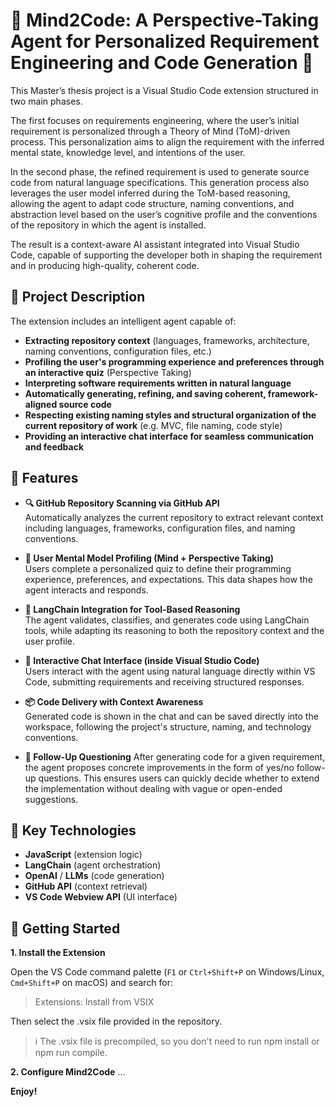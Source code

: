 # 🧠 **Mind2Code**: A Perspective-Taking Agent for Personalized Requirement Engineering and Code Generation 🔧

This Master’s thesis project is a Visual Studio Code extension structured in two main phases.

The first focuses on requirements engineering, where the user’s initial requirement is personalized through a Theory of Mind (ToM)-driven process. This personalization aims to align the requirement with the inferred mental state, knowledge level, and intentions of the user.

In the second phase, the refined requirement is used to generate source code from natural language specifications. This generation process also leverages the user model inferred during the ToM-based reasoning, allowing the agent to adapt code structure, naming conventions, and abstraction level based on the user’s cognitive profile and the conventions of the repository in which the agent is installed.

The result is a context-aware AI assistant integrated into Visual Studio Code, capable of supporting the developer both in shaping the requirement and in producing high-quality, coherent code.

## 🧠 Project Description

The extension includes an intelligent agent capable of:

- **Extracting repository context** (languages, frameworks, architecture, naming conventions, configuration files, etc.)
- **Profiling the user's programming experience and preferences through an interactive quiz** (Perspective Taking) 
- **Interpreting software requirements written in natural language**
- **Automatically generating, refining, and saving coherent, framework-aligned source code**
- **Respecting existing naming styles and structural organization of the current repository of work** (e.g. MVC, file naming, code style)
- **Providing an interactive chat interface for seamless communication and feedback**

## 🔧 Features

- **🔍 GitHub Repository Scanning via GitHub API**  
  Automatically analyzes the current repository to extract relevant context including languages, frameworks, configuration files, and naming conventions.

- **🧠 User Mental Model Profiling (Mind + Perspective Taking)**  
  Users complete a personalized quiz to define their programming experience, preferences, and expectations. This data shapes how the agent interacts and responds.

- **🧩 LangChain Integration for Tool-Based Reasoning**  
  The agent validates, classifies, and generates code using LangChain tools, while adapting its reasoning to both the repository context and the user profile.

- **💬 Interactive Chat Interface (inside Visual Studio Code)**  
  Users interact with the agent using natural language directly within VS Code, submitting requirements and receiving structured responses.

- **📦 Code Delivery with Context Awareness**  
  Generated code is shown in the chat and can be saved directly into the workspace, following the project's structure, naming, and technology conventions.

- **🔁 Follow-Up Questioning**
  After generating code for a given requirement, the agent proposes concrete improvements in the form of yes/no follow-up questions.
  This ensures users can quickly decide whether to extend the implementation without dealing with vague or open-ended suggestions.


## 📁 Key Technologies

- **JavaScript** (extension logic)
- **LangChain** (agent orchestration)
- **OpenAI** / **LLMs** (code generation)
- **GitHub API** (context retrieval)
- **VS Code Webview API** (UI interface)

## 🚀 Getting Started

**1. Install the Extension**

Open the VS Code command palette (`F1` or `Ctrl+Shift+P` on Windows/Linux, `Cmd+Shift+P` on macOS) and search for:

>Extensions: Install from VSIX

Then select the .vsix file provided in the repository.

>ℹ️ The .vsix file is precompiled, so you don't need to run npm install or npm run compile.

**2. Configure Mind2Code**
...

**Enjoy!**
